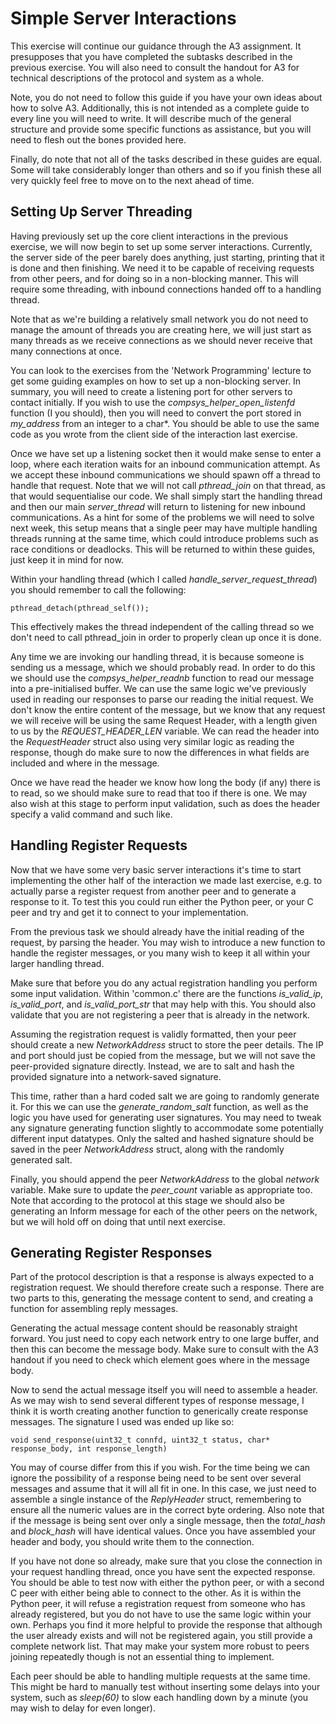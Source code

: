 # Simple Server Interactions
This exercise will continue our guidance through the A3 assignment. It 
presupposes that you have completed the subtasks described in the previous
exercise. You will also need to consult the handout for A3 for technical 
descriptions of the protocol and system as a whole.

Note, you do not need to follow this guide if you have your own ideas about 
how to solve A3. Additionally, this is not intended as a complete guide to 
every line you will need to write. It will describe much of the general 
structure and provide some specific functions as assistance, but you will need
to flesh out the bones provided here.

Finally, do note that not all of the tasks described in these guides are equal.
Some will take considerably longer than others and so if you finish these all 
very quickly feel free to move on to the next ahead of time. 

## Setting Up Server Threading
Having previously set up the core client interactions in the previous 
exercise, we will now begin to set up some server interactions. Currently, the 
server side of the peer barely does anything, just starting, printing that it 
is done and then finishing. We need it to be capable of receiving requests 
from other peers, and for doing so in a non-blocking manner. This will require 
some threading, with inbound connections handed off to a handling thread. 

Note that as we're building a relatively small network you do not need to 
manage the amount of threads you are creating here, we will just start as many 
threads as we receive connections as we should never receive that many 
connections at once.

You can look to the exercises from the 'Network Programming' lecture to get 
some guiding examples on how to set up a non-blocking server. In summary, you 
will need to create a listening port for other servers to contact initially. 
If you wish to use the _compsys_helper_open_listenfd_ function (I you should), 
then you will need to convert the port stored in _my_address_ from an integer 
to a char*. You should be able to use the same code as you wrote from the 
client side of the interaction last exercise. 

Once we have set up a listening socket then it would make sense to enter a 
loop, where each iteration waits for an inbound communication attempt. As we 
accept these inbound communications we should spawn off a thread to handle 
that request. Note that we will not call _pthread_join_ on that thread, as 
that would sequentialise our code. We shall simply start the handling thread 
and then our main _server_thread_ will return to listening for new inbound 
communications. As a hint for some of the problems we will need to solve next 
week, this setup means that a single peer may have multiple handling threads 
running at the same time, which could introduce problems such as race 
conditions or deadlocks. This will be returned to within these guides, just 
keep it in mind for now.

Within your handling thread (which I called _handle_server_request_thread_) 
you should remember to call the following:

    pthread_detach(pthread_self());

This effectively makes the thread independent of the calling thread so we 
don't need to call pthread_join in order to properly clean up once it is done. 

Any time we are invoking our handling thread, it is because someone is sending 
us a message, which we should probably read. In order to do this we should use 
the _compsys_helper_readnb_ function to read our message into a 
pre-initialised buffer. We can use the same logic we've previously used in 
reading our responses to parse our reading the initial request. We don't know 
the entire content of the message, but we know that any request we will 
receive will be using the same Request Header, with a length given to us by 
the _REQUEST_HEADER_LEN_ variable. We can read the header into the 
_RequestHeader_ struct also using very similar logic as reading the response, 
though do make sure to now the differences in what fields are included and 
where in the message.

Once we have read the header we know how long the body (if any) there is to 
read, so we should make sure to read that too if there is one. We may also 
wish at this stage to perform input validation, such as does the header 
specify a valid command and such like.

## Handling Register Requests
Now that we have some very basic server interactions it's time to start 
implementing the other half of the interaction we made last exercise, e.g. to 
actually parse a register request from another peer and to generate a response 
to it. To test this you could run either the Python peer, or your C peer and 
try and get it to connect to your implementation.

From the previous task we should already have the initial reading of the 
request, by parsing the header. You may wish to introduce a new function to 
handle the register messages, or you many wish to keep it all within your 
larger handling thread. 

Make sure that before you do any actual registration handling you perform some 
input validation. Within 'common.c' there are the functions _is_valid_ip_, 
_is_valid_port_, and _is_valid_port_str_ that may help with this. You should 
also validate that you are not registering a peer that is already in the 
network.

Assuming the registration request is validly formatted, then your peer should 
create a new _NetworkAddress_ struct to store the peer details. The IP and 
port should just be copied from the message, but we will not save the 
peer-provided signature directly. Instead, we are to salt and hash the 
provided signature into a network-saved signature.

This time, rather than a hard coded salt we are going to randomly generate it. 
For this we can use the _generate_random_salt_ function, as well as the logic 
you have used for generating user signatures. You may need to tweak any 
signature generating function slightly to accommodate some potentially 
different input datatypes. Only the salted and hashed signature should be 
saved in the peer _NetworkAddress_ struct, along with the randomly generated 
salt.

Finally, you should append the peer _NetworkAddress_ to the global _network_ 
variable. Make sure to update the _peer_count_ variable as appropriate too. 
Note that according to the protocol at this stage we should also be generating 
an Inform message for each of the other peers on the network, but we will hold 
off on doing that until next exercise.

## Generating Register Responses
Part of the protocol description is that a response is always expected to a 
registration request. We should therefore create such a response. There are 
two parts to this, generating the message content to send, and creating a 
function for assembling reply messages. 

Generating the actual message content should be reasonably straight forward. 
You just need to copy each network entry to one large buffer, and then this 
can become the message body. Make sure to consult with the A3 handout if you 
need to check which element goes where in the message body.

Now to send the actual message itself you will need to assemble a header. As 
we may wish to send several different types of response message, I think it is 
worth creating another function to generically create response messages. The 
signature I used was ended up like so:

    void send_response(uint32_t connfd, uint32_t status, char* response_body, int response_length)

You may of course differ from this if you wish. For the time being we can 
ignore the possibility of a response being need to be sent over several 
messages and assume that it will all fit in one. In this case, we just need to 
assemble a single instance of the _ReplyHeader_ struct, remembering to ensure 
all the numeric values are in the correct byte ordering. Also note that if the 
message is being sent over only a single message, then the _total_hash_ and 
_block_hash_ will have identical values. Once you have assembled your header 
and body, you should write them to the connection.

If you have not done so already, make sure that you close the connection in 
your request handling thread, once you have sent the expected response. You 
should be able to test now with either the python peer, or with a second C 
peer with either being able to connect to the other. As it is within the 
Python peer, it will refuse a registration request from someone who has 
already registered, but you do not have to use the same logic within your own. 
Perhaps you find it more helpful to provide the response that although the 
user already exists and will not be registered again, you still provide a 
complete network list. That may make your system more robust to peers joining 
repeatedly though is not an essential thing to implement. 

Each peer should be able to handling multiple requests at the same time. This might be hard to manually test without inserting some delays into your system, such as _sleep(60)_ to slow each handling down by a minute (you may wish to delay for even longer). 

